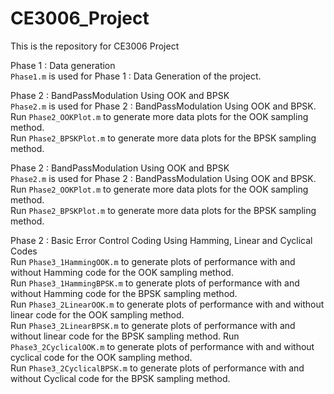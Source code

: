 # CE3006_Project
This is the repository for CE3006 Project

Phase 1 : Data generation  
```Phase1.m``` is used for Phase 1 : Data Generation of the project.  

Phase 2 : BandPassModulation Using OOK and BPSK  
```Phase2.m``` is used for Phase 2 : BandPassModulation Using OOK and BPSK.  
Run ```Phase2_OOKPlot.m``` to generate more data plots for the OOK sampling method.   
Run ```Phase2_BPSKPlot.m``` to generate more data plots for the BPSK sampling method.  

Phase 2 : BandPassModulation Using OOK and BPSK  
```Phase2.m``` is used for Phase 2 : BandPassModulation Using OOK and BPSK.  
Run ```Phase2_OOKPlot.m``` to generate more data plots for the OOK sampling method.   
Run ```Phase2_BPSKPlot.m``` to generate more data plots for the BPSK sampling method.  

Phase 2 : Basic Error Control Coding Using Hamming, Linear and Cyclical Codes  
Run ```Phase3_1HammingOOK.m``` to generate plots of performance with and without Hamming code for the OOK sampling method.   
Run ```Phase3_1HammingBPSK.m``` to generate plots of performance with and without Hamming code for the BPSK sampling method.  
Run ```Phase3_2LinearOOK.m``` to generate plots of performance with and without linear code for the OOK sampling method.   
Run ```Phase3_2LinearBPSK.m``` to generate plots of performance with and without linear code for the BPSK sampling method. 
Run ```Phase3_2CyclicalOOK.m``` to generate plots of performance with and without cyclical code for the OOK sampling method.   
Run ```Phase3_2CyclicalBPSK.m``` to generate plots of performance with and without Cyclical code for the BPSK sampling method. 
